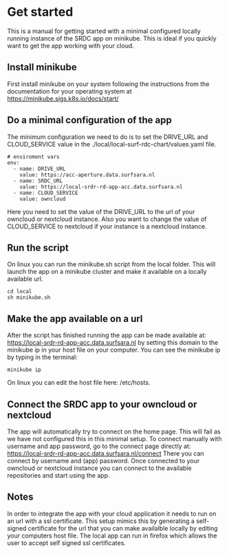 # Get started
This is a manual for getting started with a minimal configured locally running instance of the SRDC app on minikube.
This is ideal if you quickly want to get the app working with your cloud.

## Install minikube
First install minikube on your system following the instructions from the documentation for your operating system at https://minikube.sigs.k8s.io/docs/start/

## Do a minimal configuration of the app
The minimum configuration we need to do is to set the DRIVE_URL and CLOUD_SERVICE value in the ./local/local-surf-rdc-chart/values.yaml file.
```
# enviroment vars
env:
  - name: DRIVE_URL
    value: https://acc-aperture.data.surfsara.nl
  - name: SRDC_URL
    value: https://local-srdr-rd-app-acc.data.surfsara.nl
  - name: CLOUD_SERVICE
    value: owncloud
```
Here you need to set the value of the DRIVE_URL to the url of your owncloud or nextcloud instance.
Also you want to change the value of CLOUD_SERVICE to nextcloud if your instance is a nextcloud instance.

## Run the script
On linux you can run the minikube.sh script from the local folder. This will launch the app on a minikube cluster and make it available on a locally available url.
```
cd local
sh minikube.sh
```

## Make the app available on a url
After the script has finished running the app can be made available at: https://local-srdr-rd-app-acc.data.surfsara.nl by setting this domain to the minikube ip in your host file on your computer.
You can see the minikube ip by typing in the terminal:
```
minikube ip
```
On linux you can edit the host file here: /etc/hosts.


## Connect the SRDC app to your owncloud or nextcloud
The app will automatically try to connect on the home page. This will fail as we have not configured this in this minimal setup.
To connect manually with username and app password, go to the connect page directly at: https://local-srdr-rd-app-acc.data.surfsara.nl/connect
There you can connect by username and (app) password.
Once connected to your owncloud or nextcloud instance you can connect to the available repositories and start using the app.

## Notes
In order to integrate the app with your cloud application it needs to run on an url with a ssl certificate. This setup mimics this by generating a self-signed certificate for the url that you can make availalble locally by editing your computers host file. The local app can run in firefox which allows the user to accept self signed ssl certificates.